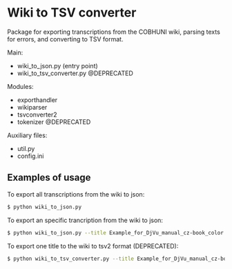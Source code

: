 # Wiki to TSV converter

Package for exporting transcriptions from the COBHUNI wiki, parsing texts for errors, and converting to TSV format.

Main:
  - wiki_to_json.py (entry point)
  - wiki_to_tsv_converter.py  @DEPRECATED

Modules:
  - exporthandler
  - wikiparser
  - tsvconverter2
  - tokenizer  @DEPRECATED

Auxiliary files:
  - util.py
  - config.ini

## Examples of usage

To export all transcriptions from the wiki to json:

```sh
$ python wiki_to_json.py
```

To export an specific trancription from the wiki to json:

```sh
$ python wiki_to_json.py --title Example_for_DjVu_manual_cz-book_color.djvu
```

To export one title to the wiki to tsv2 format (DEPRECATED):

```sh
$ python wiki_to_tsv_converter.py --title Example_for_DjVu_manual_cz-book_color.djvu --outpath ../../data/prepared/
```
